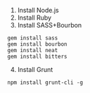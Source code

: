 1. Install Node.js
2. Install Ruby
3. Install SASS+Bourbon
```
gem install sass
gem install bourbon
gem install neat
gem install bitters
```
4. Install Grunt
```
npm install grunt-cli -g
```
